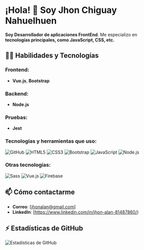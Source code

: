 # ¡Hola! 👋 Soy Jhon Chiguay Nahuelhuen

**Soy Desarrollador de aplicaciones FrontEnd**. Me especializo en **tecnologías principales, como JavaScript, CSS, etc.**


## 👨‍💻 Habilidades y Tecnologías

### Frontend:
- **Vue.js**, **Bootstrap**

### Backend:
- **Node.js**

### Pruebas:
- **Jest**

### Tecnologías y herramientas que uso:
![GitHub](https://img.shields.io/badge/-GitHub-181717?style=flat-square&logo=github&logoColor=white)
![HTML5](https://img.shields.io/badge/-HTML5-E34F26?style=flat-square&logo=html5&logoColor=white)
![CSS3](https://img.shields.io/badge/-CSS3-1572B6?style=flat-square&logo=css3)
![Bootstrap](https://img.shields.io/badge/-Bootstrap-563D7C?style=flat-square&logo=bootstrap)
![JavaScript](https://img.shields.io/badge/-JavaScript-F7DF1E?style=flat-square&logo=javascript&logoColor=black)
![Node.js](https://img.shields.io/badge/-Node.js-339933?style=flat-square&logo=node.js&logoColor=white)

### Otras tecnologías:

![Sass](https://img.shields.io/badge/-Sass-CC6699?style=flat-square&logo=sass&logoColor=white)
![Vue.js](https://img.shields.io/badge/-Vue.js-4FC08D?style=flat-square&logo=vue.js&logoColor=white)
![Firebase](https://img.shields.io/badge/-Firebase-FFCA28?style=flat-square&logo=firebase&logoColor=white)


## 📫 Cómo contactarme
- **Correo**: [jhonalan@gmail.com]
- **LinkedIn**: [https://www.linkedin.com/in/jhon-alan-81487860/)

## ⚡ Estadísticas de GitHub
![Estadísticas de GitHub](https://github-readme-stats.vercel.app/api?username=informaticojhon&show_icons=true&theme=tokyonight)
